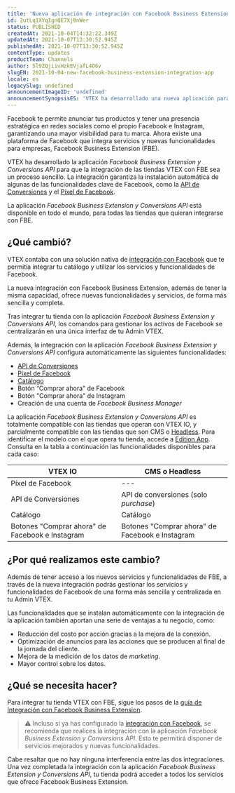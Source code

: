 ```yaml
---
title: 'Nueva aplicación de integración con Facebook Business Extension'
id: 2utLq1XYqIgnQE7Xj0nWer
status: PUBLISHED
createdAt: 2021-10-04T14:32:22.349Z
updatedAt: 2021-10-07T13:30:52.945Z
publishedAt: 2021-10-07T13:30:52.945Z
contentType: updates
productTeam: Channels
author: 5l9ZQjiivHzkEVjafL4O6v
slugEN: 2021-10-04-new-facebook-business-extension-integration-app
locale: es
legacySlug: undefined
announcementImageID: 'undefined'
announcementSynopsisES: 'VTEX ha desarrollado una nueva aplicación para que integres tu tienda con Facebook Business Extension (FBE).'
---
```


Facebook te permite anunciar tus productos y tener una presencia estratégica en redes sociales como el propio Facebook e Instagram, garantizando una mayor visibilidad para tu marca. Ahora existe una plataforma de Facebook que integra servicios y nuevas funcionalidades para empresas, Facebook Business Extension (FBE).

VTEX ha desarrollado la aplicación _Facebook Business Extension y Conversions API_ para que la integración de las tiendas VTEX con FBE sea un proceso sencillo. La integración garantiza la instalación automática de algunas de las funcionalidades clave de Facebook, como la [API de Conversiones](/es/tracks/integracao-com-o-facebook-business-extension--2hS3ANSZ7vlHCcba4h7k8D#api-de-conversiones) y el [Píxel de Facebook](/es/tracks/integracao-com-o-facebook-business-extension--2hS3ANSZ7vlHCcba4h7k8D#pixel-de-facebook).

La aplicación _Facebook Business Extension y Conversions API_ está disponible en todo el mundo, para todas las tiendas que quieran integrarse con FBE.

## ¿Qué cambió?

VTEX contaba con una solución nativa de [integración con Facebook](/es/tracks/integracao-com-o-facebook--7h8KvIC4DbRRc8VlyJ8PFc) que te permitía integrar tu catálogo y utilizar los servicios y funcionalidades de Facebook. 

La nueva integración con Facebook Business Extension, además de tener la misma capacidad, ofrece nuevas funcionalidades y servicios, de forma más sencilla y completa. 

Tras integrar tu tienda con la aplicación _Facebook Business Extension y Conversions API_, los comandos para gestionar los activos de Facebook se centralizarán en una única interfaz de tu Admin VTEX.

Además, la integración con la aplicación _Facebook Business Extension y Conversions API_ configura automáticamente las siguientes funcionalidades:

- [API de Conversiones](/es/tracks/integracao-com-o-facebook-business-extension--2hS3ANSZ7vlHCcba4h7k8D#api-de-conversiones)
- [Píxel de Facebook](/es/tracks/integracao-com-o-facebook-business-extension--2hS3ANSZ7vlHCcba4h7k8D#pixel-de-facebook)
- [Catálogo](https://developers.facebook.com/docs/marketing-api/catalog?locale=es_LA)
- Botón “Comprar ahora" de Facebook
- Botón "Comprar ahora" de Instagram
- Creación de una cuenta de _Facebook Business Manager_

La aplicación _Facebook Business Extension y Conversions API_ es totalmente compatible con las tiendas que operan con VTEX IO, y parcialmente compatible con las tiendas que son CMS o [Headless](https://vtex.com/en/blog/strategy/headless-commerce-what-it-is-and-why-its-growing-so-fast/). Para identificar el modelo con el que opera tu tienda, accede a [Edition App](https://developers.vtex.com/vtex-developer-docs/docs/vtex-io-documentation-edition-app). Consulta en la tabla a continuación las funcionalidades disponibles para cada caso:

| **VTEX IO** | **CMS o Headless** |
| ---------- | ---------- |
| Píxel de Facebook | --- |
| API de Conversiones | API de conversiones (solo _purchase_) |
| Catálogo | Catálogo |
| Botones "Comprar ahora" de Facebook e Instagram | Botones "Comprar ahora" de Facebook e Instagram |

## ¿Por qué realizamos este cambio?

Además de tener acceso a los nuevos servicios y funcionalidades de FBE, a través de la nueva integración podrás gestionar los servicios y funcionalidades de Facebook de una forma más sencilla y centralizada en tu Admin VTEX.

Las funcionalidades que se instalan automáticamente con la integración de la aplicación también aportan una serie de ventajas a tu negocio, como:

- Reducción del costo por acción gracias a la mejora de la conexión.
- Optimización de anuncios para las acciones que se producen al final de la jornada del cliente.
- Mejora de la medición de los datos de _marketing_.
- Mayor control sobre los datos.

## ¿Qué se necesita hacer?

Para integrar tu tienda VTEX con FBE, sigue los pasos de la [guía de Integración con Facebook Business Extension](/es/tracks/integracao-com-o-facebook-business-extension--2hS3ANSZ7vlHCcba4h7k8D).

> ⚠️ Incluso si ya has configurado la <a href= "https://help.vtex.com/es/tracks/integracao-com-o-facebook--7h8KvIC4DbRRc8VlyJ8PFc">integración con Facebook</a>, se recomienda que realices la integración con la aplicación *Facebook Business Extension y Conversions API*. Esto te permitirá disponer de servicios mejorados y nuevas funcionalidades.

Cabe resaltar que no hay ninguna interferencia entre las dos integraciones. Una vez completada la integración con la aplicación _Facebook Business Extension y Conversions API_, tu tienda podrá acceder a todos los servicios que ofrece Facebook Business Extension.
